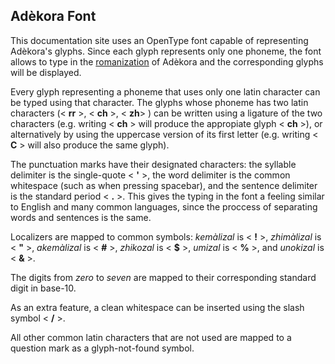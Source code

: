 ## Adèkora Font

This documentation site uses an OpenType font capable of representing Adèkora's glyphs. Since each glyph represents only one phoneme, the font allows to type in the [romanization](../phonology/main.md#romanization) of Adèkora and the corresponding glyphs will be displayed.

Every glyph representing a phoneme that uses only one latin character can be typed using that character. The glyphs whose phoneme has two latin characters (< **rr** >, < **ch** >, < **zh**> ) can be written using a ligature of the two characters (e.g. writing < **ch** > will produce the appropiate glyph < **<wm>ch</wm>** >), or alternatively by using the uppercase version of its first letter (e.g. writing < **C** > will also produce the same glyph).

The punctuation marks have their designated characters: the syllable delimiter is the single-quote < **'** >, the word delimiter is the common whitespace (such as when pressing spacebar), and the sentence delimiter is the standard period < **.** >. This gives the typing in the font a feeling similar to English and many common languages, since the proccess of separating words and sentences is the same.

Localizers are mapped to common symbols: *kemàlizal* is < **!** >, *zhimàlizal* is < **"** >, *akemàlizal* is < **#** >, *zhikozal* is < **$** >, *umizal* is < **%** >, and *unokizal* is < **&** >.

The digits from *zero* to *seven* are mapped to their corresponding standard digit in base-10.

As an extra feature, a clean whitespace can be inserted using the slash symbol < **/** >.

All other common latin characters that are not used are mapped to a question mark as a glyph-not-found symbol.